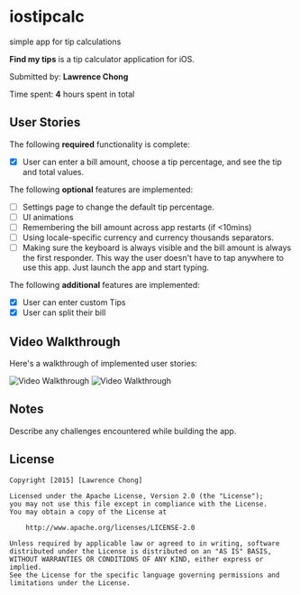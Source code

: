 # iostipcalc
simple app for tip calculations

**Find my tips** is a tip calculator application for iOS.

Submitted by: **Lawrence Chong**

Time spent: **4** hours spent in total

## User Stories

The following **required** functionality is complete:
* [X] User can enter a bill amount, choose a tip percentage, and see the tip and total values.

The following **optional** features are implemented:
* [ ] Settings page to change the default tip percentage.
* [ ] UI animations
* [ ] Remembering the bill amount across app restarts (if <10mins)
* [ ] Using locale-specific currency and currency thousands separators.
* [ ] Making sure the keyboard is always visible and the bill amount is always the first responder. This way the user doesn't have to tap anywhere to use this app. Just launch the app and start typing.

The following **additional** features are implemented:

- [X] User can enter custom Tips
- [X] User can split their bill

## Video Walkthrough 

Here's a walkthrough of implemented user stories:

<img src='http://i.imgur.com/9DMaIed.gif' title='Video Walkthrough' width='' alt='Video Walkthrough' />

<img src='http://i.imgur.com/4Xi6KC2.gif' title='Video Walkthrough' width='' alt='Video Walkthrough' />

## Notes

Describe any challenges encountered while building the app.

## License

    Copyright [2015] [Lawrence Chong]

    Licensed under the Apache License, Version 2.0 (the "License");
    you may not use this file except in compliance with the License.
    You may obtain a copy of the License at

        http://www.apache.org/licenses/LICENSE-2.0

    Unless required by applicable law or agreed to in writing, software
    distributed under the License is distributed on an "AS IS" BASIS,
    WITHOUT WARRANTIES OR CONDITIONS OF ANY KIND, either express or implied.
    See the License for the specific language governing permissions and
    limitations under the License.
